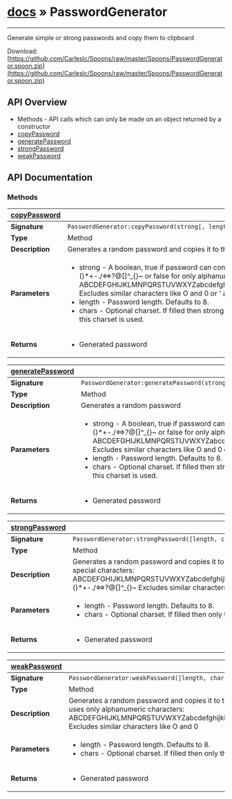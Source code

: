 # [docs](index.md) » PasswordGenerator
---

Generate simple or strong passwords and copy them to clipboard

Download: [https://github.com/Carleslc/Spoons/raw/master/Spoons/PasswordGenerator.spoon.zip](https://github.com/Carleslc/Spoons/raw/master/Spoons/PasswordGenerator.spoon.zip)

## API Overview
* Methods - API calls which can only be made on an object returned by a constructor
 * [copyPassword](#copyPassword)
 * [generatePassword](#generatePassword)
 * [strongPassword](#strongPassword)
 * [weakPassword](#weakPassword)

## API Documentation

### Methods

| [copyPassword](#copyPassword)         |                                                                                     |
| --------------------------------------------|-------------------------------------------------------------------------------------|
| **Signature**                               | `PasswordGenerator:copyPassword(strong[, length, chars])`                                                                    |
| **Type**                                    | Method                                                                     |
| **Description**                             | Generates a random password and copies it to the clipboard                                                                     |
| **Parameters**                              | <ul><li>strong - A boolean, true if password can contain special characters: !\\#$%&()*+-./<=>?@[]^_{}~ or false for only alphanumeric characters: ABCDEFGHIJKLMNPQRSTUVWXYZabcdefghijklmnopqrstuvwxyz123456789 Excludes similar characters like O and 0 or ' and " or : and ; and ,</li><li>length - Password length. Defaults to 8.</li><li>chars - Optional charset. If filled then strong parameter is ignored and only this charset is used.</li></ul> |
| **Returns**                                 | <ul><li>Generated password</li></ul>          |

| [generatePassword](#generatePassword)         |                                                                                     |
| --------------------------------------------|-------------------------------------------------------------------------------------|
| **Signature**                               | `PasswordGenerator:generatePassword(strong[, length, chars])`                                                                    |
| **Type**                                    | Method                                                                     |
| **Description**                             | Generates a random password                                                                     |
| **Parameters**                              | <ul><li>strong - A boolean, true if password can contain special characters: !\\#$%&()*+-./<=>?@[]^_{}~ or false for only alphanumeric characters: ABCDEFGHIJKLMNPQRSTUVWXYZabcdefghijklmnopqrstuvwxyz123456789 Excludes similar characters like O and 0 or ' and " or : and ; and ,</li><li>length - Password length. Defaults to 8.</li><li>chars - Optional charset. If filled then strong parameter is ignored and only this charset is used.</li></ul> |
| **Returns**                                 | <ul><li>Generated password</li></ul>          |

| [strongPassword](#strongPassword)         |                                                                                     |
| --------------------------------------------|-------------------------------------------------------------------------------------|
| **Signature**                               | `PasswordGenerator:strongPassword([length, chars])`                                                                    |
| **Type**                                    | Method                                                                     |
| **Description**                             | Generates a random password and copies it to the clipboard. This method can use special characters: ABCDEFGHIJKLMNPQRSTUVWXYZabcdefghijklmnopqrstuvwxyz123456789!\\#$%&()*+-./<=>?@[]^_{}~ Excludes similar characters like O and 0 or ' and " or : and ; and ,                                                                     |
| **Parameters**                              | <ul><li>length - Password length. Defaults to 8.</li><li>chars - Optional charset. If filled then only this charset is used.</li></ul> |
| **Returns**                                 | <ul><li>Generated password</li></ul>          |

| [weakPassword](#weakPassword)         |                                                                                     |
| --------------------------------------------|-------------------------------------------------------------------------------------|
| **Signature**                               | `PasswordGenerator:weakPassword([length, chars])`                                                                    |
| **Type**                                    | Method                                                                     |
| **Description**                             | Generates a random password and copies it to the clipboard. This method uses only alphanumeric characters: ABCDEFGHIJKLMNPQRSTUVWXYZabcdefghijklmnopqrstuvwxyz123456789 Excludes similar characters like O and 0                                                                     |
| **Parameters**                              | <ul><li>length - Password length. Defaults to 8.</li><li>chars - Optional charset. If filled then only this charset is used.</li></ul> |
| **Returns**                                 | <ul><li>Generated password</li></ul>          |

